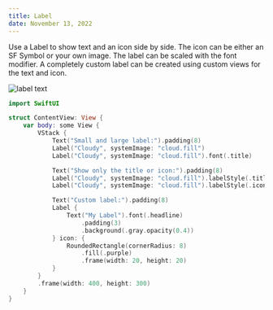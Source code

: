 ```yaml
---
title: Label
date: November 13, 2022
---
```


Use a Label to show text and an icon side by side. The icon can be either an SF Symbol or your own image. The label can be scaled with the font modifier. A completely custom label can be created using custom views for the text and icon.

<p><img src="../img/label.png" style="max-width:400px;" alt="label text"></p>

```swift
import SwiftUI

struct ContentView: View {
    var body: some View {
        VStack {
            Text("Small and large label:").padding(8)
            Label("Cloudy", systemImage: "cloud.fill")
            Label("Cloudy", systemImage: "cloud.fill").font(.title)

            Text("Show only the title or icon:").padding(8)
            Label("Cloudy", systemImage: "cloud.fill").labelStyle(.titleOnly)
            Label("Cloudy", systemImage: "cloud.fill").labelStyle(.iconOnly)

            Text("Custom label:").padding(8)
            Label {
                Text("My Label").font(.headline)
                    .padding(3)
                    .background(.gray.opacity(0.4))
            } icon: {
                RoundedRectangle(cornerRadius: 8)
                    .fill(.purple)
                    .frame(width: 20, height: 20)
            }
        }
        .frame(width: 400, height: 300)
    }
}
```
